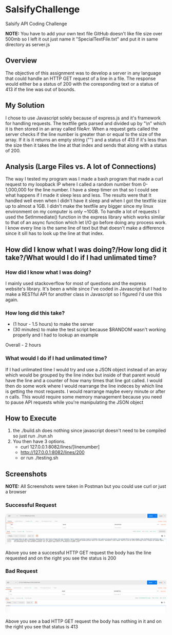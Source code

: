 # SalsifyChallenge
Salsify API Coding Challenge

<b>NOTE:</b> You have to add your own text file GitHub doesn't like file size over 500mb so I left it out just name it "SpecialTextFile.txt" and put it in same directory as server.js

## Overview

The objective of this assignment was to develop a server in any language that could handle an HTTP GET request of a line in a file. The response would either be a status of 200 with the coresponding text or a status of 413 if the line was out of bounds.

## My Solution

I chose to use Javascript solely because of express.js and it's framework for handling requests. The textfile gets parsed and divided up by "\n" which it is then stored in an array called fileArr. When a request gets called the server checks if the line number is greater than or equal to the size of the array. If it is it returns an empty string ("") and a status of 413 if it's less than the size then it takes the line at that index and sends that along with a status of 200.

## Analysis (Large Files vs. A lot of Connections)

The way I tested my program was I made a bash program that made a curl request to my loopback IP where I called a random number from 0-1,000,000 for the line number. I have a sleep timer on that so I could see what happens if I made it sleep less and less. The results were that It handled well even when I didn't have it sleep and when I got the textfile size up to almost a 1GB. I didn't make the textfile any bigger since my linux environment on my computer is only ~10GB. To handle a lot of requests I used the SetImmediate() function in the express library which works similar to that of an async function which let I/O go before doing any process work. I know every line is the same line of text but that doesn't make a difference since it sill has to look up the line at that index.

## How did I know what I was doing?/How long did it take?/What would I do if I had unlimated time?

### How did I know what I was doing?

I mainly used stackoverflow for most of questions and the express website's library. It's been a while since I've coded in Javascript but I had to make a RESTful API for another class in Javascript so I figured I'd use this again.

### How long did this take?

* (1 hour - 1.5 hours) to make the server
* (30 minutes) to make the test script because $RANDOM wasn't working properly and I had to lookup an example

Overall - 2 hours

### What would I do if I had unlimated time?

If I had unlimated time I would try and use a JSON object instead of an array which would be grouped by the line index but inside of that parent would have the line and a counter of how many times that line got called. I would then do some work where I would rearrange the line indeces by which line is getting the most requests. I would rearrange maybe every minute or after n calls. This would require some memory management because you need to pause API requests while you're manipulating the JSON object

## How to Execute

1. the ./build.sh does nothing since javascript doesn't need to be compiled so just run ./run.sh
2. You then have 3 options.
    * curl 127.0.0.1:8082/lines/[linenumber]
    * http://127.0.0.1:8082/lines/200
    * or run ./testing.sh

## Screenshots

<b>NOTE:</b> All Screenshots were taken in Postman but you could use curl or just a browser

### Successful Request
![Successful Request](SuccessfulRequest.png)

Above you see a successful HTTP GET request the body has the line requested and on the right you see the status is 200

### Bad Request
![Bad Request](BadRequest.png)

Above you see a bad HTTP GET request the body has nothing in it and on the right you see that status is 413
